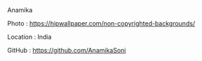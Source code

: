 Anamika

Photo : https://hipwallpaper.com/non-copyrighted-backgrounds/

Location : India

GitHub : https://github.com/AnamikaSoni
